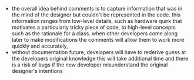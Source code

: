 - the overall idea behind comments is to capture information that was in the mind of the designer but couldn't be represented in the code. this information ranges from low-level details, such as hardware quirk that motivates a particularly tricky piece of code, to high-level concepts such as the rationale for a class. when other developers come along later to make modifications the comments will allow them to work more quickly and accurately,
- without documentation future, developers will have to rederive guess at the developers original knowledge this will take additional time and there is a risk of bugs if the new developer misunderstand the original designer's intentions
